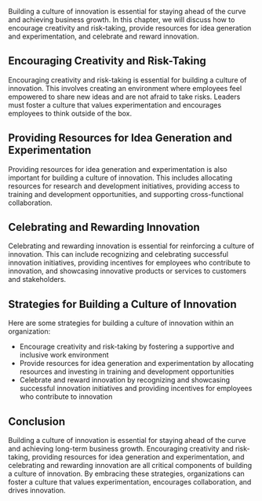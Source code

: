 
Building a culture of innovation is essential for staying ahead of the curve and achieving business growth. In this chapter, we will discuss how to encourage creativity and risk-taking, provide resources for idea generation and experimentation, and celebrate and reward innovation.

Encouraging Creativity and Risk-Taking
--------------------------------------

Encouraging creativity and risk-taking is essential for building a culture of innovation. This involves creating an environment where employees feel empowered to share new ideas and are not afraid to take risks. Leaders must foster a culture that values experimentation and encourages employees to think outside of the box.

Providing Resources for Idea Generation and Experimentation
-----------------------------------------------------------

Providing resources for idea generation and experimentation is also important for building a culture of innovation. This includes allocating resources for research and development initiatives, providing access to training and development opportunities, and supporting cross-functional collaboration.

Celebrating and Rewarding Innovation
------------------------------------

Celebrating and rewarding innovation is essential for reinforcing a culture of innovation. This can include recognizing and celebrating successful innovation initiatives, providing incentives for employees who contribute to innovation, and showcasing innovative products or services to customers and stakeholders.

Strategies for Building a Culture of Innovation
-----------------------------------------------

Here are some strategies for building a culture of innovation within an organization:

* Encourage creativity and risk-taking by fostering a supportive and inclusive work environment
* Provide resources for idea generation and experimentation by allocating resources and investing in training and development opportunities
* Celebrate and reward innovation by recognizing and showcasing successful innovation initiatives and providing incentives for employees who contribute to innovation

Conclusion
----------

Building a culture of innovation is essential for staying ahead of the curve and achieving long-term business growth. Encouraging creativity and risk-taking, providing resources for idea generation and experimentation, and celebrating and rewarding innovation are all critical components of building a culture of innovation. By embracing these strategies, organizations can foster a culture that values experimentation, encourages collaboration, and drives innovation.
